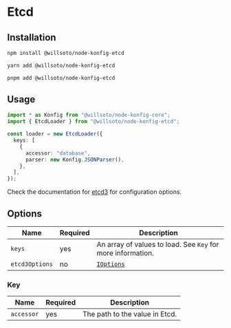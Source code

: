 # Etcd

## Installation

```bash
npm install @willsoto/node-konfig-etcd
```

```bash
yarn add @willsoto/node-konfig-etcd
```

```bash
pnpm add @willsoto/node-konfig-etcd
```

## Usage

```typescript
import * as Konfig from "@willsoto/node-konfig-core";
import { EtcdLoader } from "@willsoto/node-konfig-etcd";

const loader = new EtcdLoader({
  keys: [
    {
      accessor: "database",
      parser: new Konfig.JSONParser(),
    },
  ],
});
```

Check the documentation for [etcd3](https://github.com/microsoft/etcd3) for configuration options.

## Options

| Name           | Required | Description                                                              |
| -------------- | -------- | ------------------------------------------------------------------------ |
| `keys`         | yes      | An array of values to load. See `Key` for more information.              |
| `etcd3Options` | no       | [`IOptions`](https://microsoft.github.io/etcd3/interfaces/ioptions.html) |

### Key

| Name       | Required | Description                    |
| ---------- | -------- | ------------------------------ |
| `accessor` | yes      | The path to the value in Etcd. |
